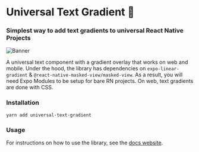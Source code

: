 # Universal Text Gradient 🌌

### Simplest way to add text gradients to universal React Native Projects

![Banner](https://universal-text-gradient.vercel.app/_next/image?url=%2F_next%2Fstatic%2Fmedia%2Fbanner.99fe1675.png&w=2048&q=75)

A universal text component with a gradient overlay that works on web and mobile. Under the hood, the library has dependencies on `expo-linear-gradient` & `@react-native-masked-view/masked-view`. As a result, you will need Expo Modules to be setup for bare RN projects. On web, text gradients are done with CSS.

### Installation

```
yarn add universal-text-gradient
```

### Usage

For instructions on how to use the library, see the [docs website](https://universal-text-gradient.vercel.app/).
